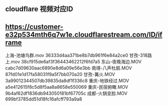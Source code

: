 ## cloudflare 视频对应ID
## https://customer-e32p534mth6q7w1e.cloudflarestream.com/ID/iframe

上海-池塘鸟群.mov 36333d4aa371be8b7db961f6e84a2ce0
甘孜-318路上.mov 38cf915de6af3f36443462212f6fd7a5
东山-夜晚海边.MOV cabc7d09630aac6890e8d6a09e56e3bb
南靖-八声杜鹃.MOV 87fd01e1d17fa58031f9a5f7bb070a20
甘孜-篝火.MOV 3a99012344507db39835da8df1f336c8
重庆-地铁经过.MOV a5e412615f8c5d8f5aa8a8658e550069
重庆-民宿俯瞰.MOV 9b4af62df1836db943050181bf67705c
成都-火锅变脸.MOV 699bf3785dd51d18fc16afcff793a9a8
